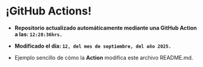 # ¡GitHub Actions!
* **Repositorio actualizado automáticamente mediante una GitHub Action a las: `12:28:36hrs.`**
* **Modificado el día: `12, del mes de septiembre, del año 2025.`**

* Ejemplo sencillo de cómo la **Action** modifica este archivo README.md.
